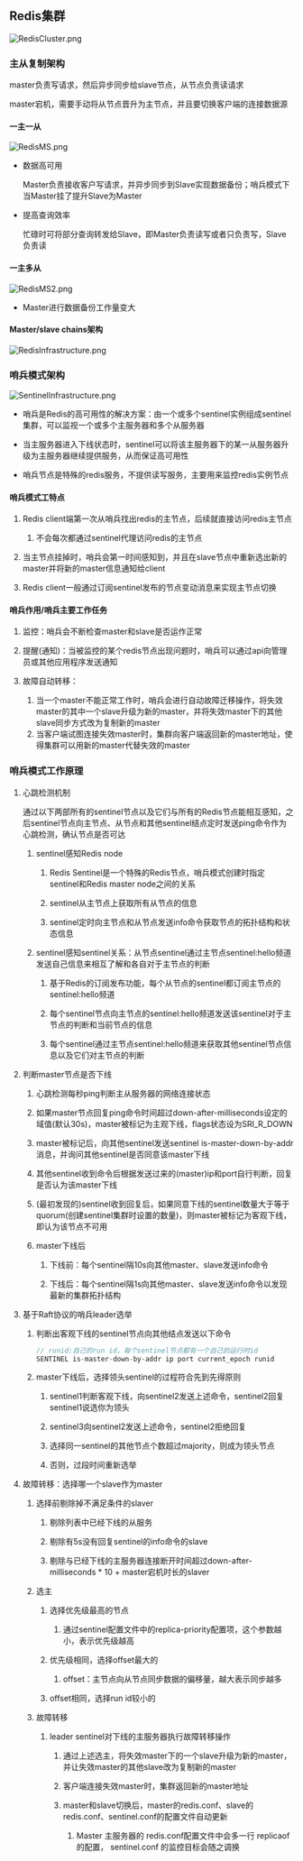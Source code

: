 ## Redis集群

![RedisCluster.png](images/RedisCluster.png)

### 主从复制架构

master负责写请求，然后异步同步给slave节点，从节点负责读请求

master宕机，需要手动将从节点晋升为主节点，并且要切换客户端的连接数据源

#### 一主一从

![RedisMS.png](images/RedisMS.png)

* 数据高可用
  
  Master负责接收客户写请求，并异步同步到Slave实现数据备份；哨兵模式下当Master挂了提升Slave为Master

* 提高查询效率

  忙碌时可将部分查询转发给Slave，即Master负责读写或者只负责写，Slave负责读

#### 一主多从

![RedisMS2.png](images/RedisMS2.png)

* Master进行数据备份工作量变大

#### Master/slave chains架构

![RedisInfrastructure.png](images/RedisInfrastructure.png)

### 哨兵模式架构

![SentinelInfrastructure.png](images/SentinelInfrastructure.png)

* 哨兵是Redis的高可用性的解决方案：由一个或多个sentinel实例组成sentinel集群，可以监视一个或多个主服务器和多个从服务器

* 当主服务器进入下线状态时，sentinel可以将该主服务器下的某一从服务器升级为主服务器继续提供服务，从而保证高可用性

* 哨兵节点是特殊的redis服务，不提供读写服务，主要用来监控redis实例节点

#### 哨兵模式工特点

1. Redis client端第一次从哨兵找出redis的主节点，后续就直接访问redis主节点

    1. 不会每次都通过sentinel代理访问redis的主节点
    
2. 当主节点挂掉时，哨兵会第一时间感知到，并且在slave节点中重新选出新的master并将新的master信息通知给client

3. Redis client一般通过订阅sentinel发布的节点变动消息来实现主节点切换

#### 哨兵作用/哨兵主要工作任务

1. 监控：哨兵会不断检查master和slave是否运作正常

2. 提醒(通知)：当被监控的某个redis节点出现问题时，哨兵可以通过api向管理员或其他应用程序发送通知

3. 故障自动转移：
   
    1. 当一个master不能正常工作时，哨兵会进行自动故障迁移操作，将失效master的其中一个slave升级为新的master，并将失效master下的其他slave同步方式改为复制新的master
    2. 当客户端试图连接失效master时，集群向客户端返回新的master地址，使得集群可以用新的master代替失效的master

### 哨兵模式工作原理

1. 心跳检测机制

    通过以下两部所有的sentinel节点以及它们与所有的Redis节点能相互感知，之后sentinel节点向主节点、从节点和其他sentinel结点定时发送ping命令作为心跳检测，确认节点是否可达

    1. sentinel感知Redis node
       
        1. Redis Sentinel是一个特殊的Redis节点，哨兵模式创建时指定sentinel和Redis master node之间的关系
    
        2. sentinel从主节点上获取所有从节点的信息
    
        3. sentinel定时向主节点和从节点发送info命令获取节点的拓扑结构和状态信息
    
    2. sentinel感知sentinel关系：从节点sentinel通过主节点sentinel:hello频道发送自己信息来相互了解和各自对于主节点的判断
    
        1. 基于Redis的订阅发布功能，每个从节点的sentinel都订阅主节点的sentinel:hello频道
    
        2. 每个sentinel节点向主节点的sentinel:hello频道发送该sentinel对于主节点的判断和当前节点的信息
    
        3. 每个sentinel通过主节点sentinel:hello频道来获取其他sentinel节点信息以及它们对主节点的判断
    
2. 判断master节点是否下线

    1. 心跳检测每秒ping判断主从服务器的网络连接状态
    
    2. 如果master节点回复ping命令时间超过down-after-milliseconds设定的域值(默认30s)，master被标记为主观下线，flags状态设为SRI_R_DOWN
    
    3. master被标记后，向其他sentinel发送sentinel is-master-down-by-addr消息，并询问其他sentinel是否同意该master下线
    
    4. 其他sentinel收到命令后根据发送过来的(master)ip和port自行判断，回复是否认为该master下线
    
    5. (最初发现的)sentinel收到回复后，如果同意下线的sentinel数量大于等于quorum(创建sentinel集群时设置的数量)，则master被标记为客观下线，即认为该节点不可用
    
    6. master下线后
    
        1. 下线前：每个sentinel隔10s向其他master、slave发送info命令
    
        2. 下线后：每个sentinel隔1s向其他master、slave发送info命令以发现最新的集群拓扑结构
    
3. 基于Raft协议的哨兵leader选举

    1. 判断出客观下线的sentinel节点向其他结点发送以下命令

       ```java
       // runid:自己的run id，每个sentinel节点都有一个自己的运行时id
       SENTINEL is-master-down-by-addr ip port current_epoch runid
       ```
       
    2. master下线后，选择领头sentinel的过程符合先到先得原则
    
        1. sentinel1判断客观下线，向sentinel2发送上述命令，sentinel2回复sentinel1说选你为领头
    
        2. sentinel3向sentinel2发送上述命令，sentinel2拒绝回复
    
        3. 选择同一sentinel的其他节点个数超过majority，则成为领头节点
    
        4. 否则，过段时间重新选举
    
4. 故障转移：选择哪一个slave作为master

    1. 选择前剔除掉不满足条件的slaver
    
        1. 剔除列表中已经下线的从服务
    
        2. 剔除有5s没有回复sentinel的info命令的slave
           
        3. 剔除与已经下线的主服务器连接断开时间超过down-after-milliseconds * 10 + master宕机时长的slaver

    2. 选主
    
        1. 选择优先级最高的节点

           1. 通过sentinel配置文件中的replica-priority配置项，这个参数越小，表示优先级越高
    
        2. 优先级相同，选择offset最大的
    
            1. offset：主节点向从节点同步数据的偏移量，越大表示同步越多
    
        3. offset相同，选择run id较小的
    
    3. 故障转移
    
        1. leader sentinel对下线的主服务器执行故障转移操作
    
            1. 通过上述选主，将失效master下的一个slave升级为新的master，并让失效master的其他slave改为复制新的master
    
            2. 客户端连接失效master时，集群返回新的master地址
    
            3. master和slave切换后，master的redis.conf、slave的redis.conf、sentinel.conf的配置文件自动更新

               1. Master 主服务器的 redis.conf配置文件中会多一行 replicaof 的配置， sentinel.conf 的监控目标会随之调换
    

